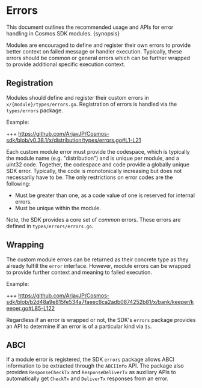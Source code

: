 <!--
order: 13
-->

# Errors

This document outlines the recommended usage and APIs for error handling in Cosmos SDK modules. {synopsis}

Modules are encouraged to define and register their own errors to provide better
context on failed message or handler execution. Typically, these errors should be
common or general errors which can be further wrapped to provide additional specific
execution context.

## Registration

Modules should define and register their custom errors in `x/{module}/types/errors.go`. Registration
of errors is handled via the `types/errors` package.

Example:

+++ https://github.com/ArjavJP/Cosmos-sdk/blob/v0.38.1/x/distribution/types/errors.go#L1-L21

Each custom module error must provide the codespace, which is typically the module name
(e.g. "distribution") and is unique per module, and a uint32 code. Together, the codespace and code
provide a globally unique SDK error. Typically, the code is monotonically increasing but does not
necessarily have to be. The only restrictions on error codes are the following:

* Must be greater than one, as a code value of one is reserved for internal errors.
* Must be unique within the module.

Note, the SDK provides a core set of *common* errors. These errors are defined in `types/errors/errors.go`.

## Wrapping

The custom module errors can be returned as their concrete type as they already fulfill the `error`
interface. However, module errors can be wrapped to provide further context and meaning to failed
execution.

Example:

+++ https://github.com/ArjavJP/Cosmos-sdk/blob/b2d48a9e815fe534a7faeec6ca2adb0874252b81/x/bank/keeper/keeper.go#L85-L122

Regardless if an error is wrapped or not, the SDK's `errors` package provides an API to determine if
an error is of a particular kind via `Is`.

## ABCI

If a module error is registered, the SDK `errors` package allows ABCI information to be extracted
through the `ABCIInfo` API. The package also provides `ResponseCheckTx` and `ResponseDeliverTx` as
auxiliary APIs to automatically get `CheckTx` and `DeliverTx` responses from an error.
